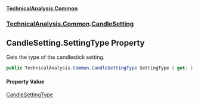 #### [TechnicalAnalysis.Common](TechnicalAnalysis.Common.md 'TechnicalAnalysis.Common')
### [TechnicalAnalysis.Common](TechnicalAnalysis.Common.md#TechnicalAnalysis.Common 'TechnicalAnalysis.Common').[CandleSetting](CandleSetting.md 'TechnicalAnalysis.Common.CandleSetting')

## CandleSetting.SettingType Property

Gets the type of the candlestick setting.

```csharp
public TechnicalAnalysis.Common.CandleSettingType SettingType { get; }
```

#### Property Value
[CandleSettingType](CandleSettingType.md 'TechnicalAnalysis.Common.CandleSettingType')